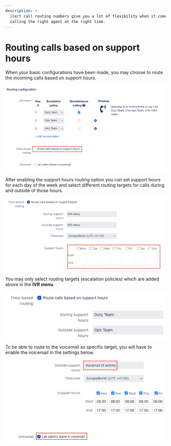 ```yaml
---
description: >-
  ilert call routing numbers give you a lot of flexibility when it comes to
  calling the right agent at the right time.
---
```


# Routing calls based on support hours

When your basic configurations have been made, you may choose to route the incoming calls based on support hours.

![](<../../.gitbook/assets/image (13) (1).png>)

After enabling the support hours routing option you can set support hours for each day of the week and select different routing targets for calls during and outside of those hours.

![](<../../.gitbook/assets/image (14) (1).png>)

You may only select routing targets (escalation policies) which are added above in the **IVR menu**.

![](<../../.gitbook/assets/image (15).png>)

To be able to route to the voicemail as specific target, you will have to enable the voicemail in the settings below.

![](<../../.gitbook/assets/image (16) (1).png>)

